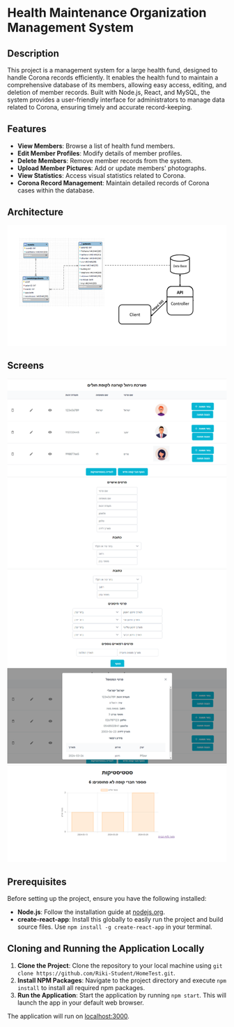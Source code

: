 # Health Maintenance Organization Management System

## Description

This project is a management system for a large health fund, designed to handle Corona records efficiently. It enables the health fund to maintain a comprehensive database of its members, allowing easy access, editing, and deletion of member records. Built with Node.js, React, and MySQL, the system provides a user-friendly interface for administrators to manage data related to Corona, ensuring timely and accurate record-keeping.

## Features

- **View Members**: Browse a list of health fund members.
- **Edit Member Profiles**: Modify details of member profiles.
- **Delete Members**: Remove member records from the system.
- **Upload Member Pictures**: Add or update members' photographs.
- **View Statistics**: Access visual statistics related to Corona.
- **Corona Record Management**: Maintain detailed records of Corona cases within the database.

## Architecture

![ARCHITECTURE!](screens/ארכיטקטורה.png)

## Screens

![HOME!](screens/home.png)
![ADD!](screens/add1.png)
![CONTINUE_ADD!](screens/add2.png)
![DETAILS!](screens/details.png)
![STATISTICS!](screens/סטטיסטיקה.png)

## Prerequisites

Before setting up the project, ensure you have the following installed:
- **Node.js**: Follow the installation guide at [nodejs.org](https://nodejs.org/en/).
- **create-react-app**: Install this globally to easily run the project and build source files. Use `npm install -g create-react-app` in your terminal.

## Cloning and Running the Application Locally

1. **Clone the Project**: Clone the repository to your local machine using `git clone https://github.com/Riki-Student/HomeTest.git`.
2. **Install NPM Packages**: Navigate to the project directory and execute `npm install` to install all required npm packages.
3. **Run the Application**: Start the application by running `npm start`. This will launch the app in your default web browser.

The application will run on [localhost:3000](http://localhost:3000).

